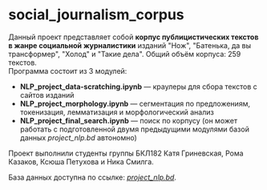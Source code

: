 # social_journalism_corpus
Данный проект представляет собой **корпус публицистических текстов в жанре социальной журналистики** изданий "Нож", "Батенька, да вы трансформер", "Холод" и "Такие дела". Общий объём корпуса: 259 текстов.  
Программа состоит из 3 модулей:
  * **NLP_project_data-scratching.ipynb** — краулеры для сбора текстов с сайтов изданий
  * **NLP_project_morphology.ipynb** — сегментация по предложениям, токенизация, лемматизация и морфологический анализ
  * **NLP_project_final_search.ipynb** — поиск по корпусу (он может работать с подготовленной двумя предыдущими модулями базой данных *project_nlp.bd* автономно)  
  
Проект выполнили студенты группы БКЛ182 Катя Гриневская, Рома Казаков, Ксюша Петухова и Ника Смилга.  

База данных доступна по ссылке: [*project_nlp.bd*](https://drive.google.com/file/d/1rkRkHm6KuTb0Q6aW804p7B-48bY990Gg/view?usp=sharing).
